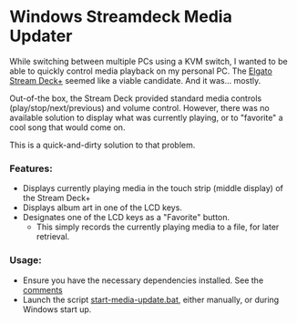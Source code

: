 # Windows Streamdeck Media Updater

While switching between multiple PCs using a KVM switch, I wanted to be able to quickly control media playback on my personal PC.  The [Elgato Stream Deck+](https://www.elgato.com/us/en/p/stream-deck-plus) seemed like a viable candidate.  And it was... mostly.  

Out-of-the box, the Stream Deck provided standard media controls (play/stop/next/previous) and volume control.  However, there was no available solution to display what was currently playing, or to "favorite" a cool song that would come on.  

This is a quick-and-dirty solution to that problem.

### Features:
- Displays currently playing media in the touch strip (middle display) of the Stream Deck+
- Displays album art in one of the LCD keys.
- Designates one of the LCD keys as a "Favorite" button.  
    - This simply records the currently playing media to a file, for later retrieval.

### Usage:
- Ensure you have the necessary dependencies installed.  See the [comments](./getMediaInfo.py)
- Launch the script [start-media-update.bat](start-media-update.bat), either manually, or during Windows start up.  
